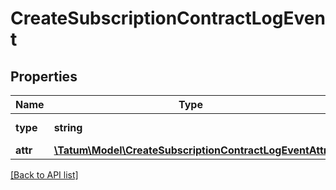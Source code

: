 # CreateSubscriptionContractLogEvent

## Properties

Name | Type | Description | Notes
------------ | ------------- | ------------- | -------------
**type** | **string** | Type of the subscription. |
**attr** | [**\Tatum\Model\CreateSubscriptionContractLogEventAttr**](CreateSubscriptionContractLogEventAttr.md) |  |

[[Back to API list]](../../README.md#api-endpoints)
